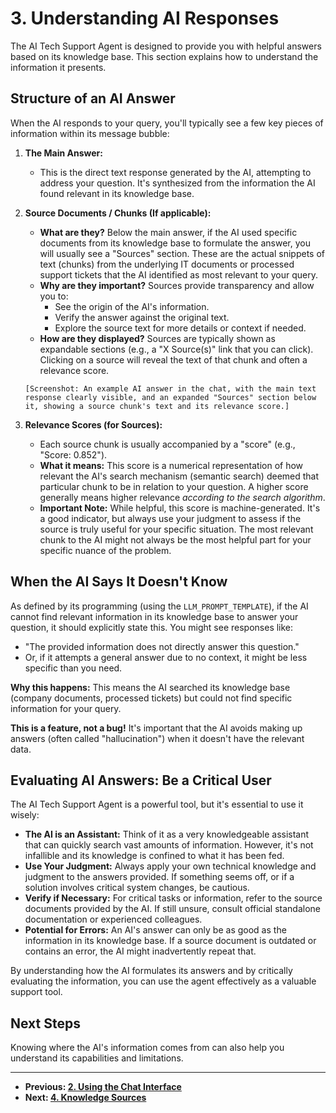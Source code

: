 # 3. Understanding AI Responses

The AI Tech Support Agent is designed to provide you with helpful answers based on its knowledge base. This section explains how to understand the information it presents.

## Structure of an AI Answer

When the AI responds to your query, you'll typically see a few key pieces of information within its message bubble:

1.  **The Main Answer:**
    *   This is the direct text response generated by the AI, attempting to address your question. It's synthesized from the information the AI found relevant in its knowledge base.

2.  **Source Documents / Chunks (If applicable):**
    *   **What are they?** Below the main answer, if the AI used specific documents from its knowledge base to formulate the answer, you will usually see a "Sources" section. These are the actual snippets of text (chunks) from the underlying IT documents or processed support tickets that the AI identified as most relevant to your query.
    *   **Why are they important?** Sources provide transparency and allow you to:
        *   See the origin of the AI's information.
        *   Verify the answer against the original text.
        *   Explore the source text for more details or context if needed.
    *   **How are they displayed?** Sources are typically shown as expandable sections (e.g., a "X Source(s)" link that you can click). Clicking on a source will reveal the text of that chunk and often a relevance score.

    ```
    [Screenshot: An example AI answer in the chat, with the main text response clearly visible, and an expanded "Sources" section below it, showing a source chunk's text and its relevance score.]
    ```

3.  **Relevance Scores (for Sources):**
    *   Each source chunk is usually accompanied by a "score" (e.g., "Score: 0.852").
    *   **What it means:** This score is a numerical representation of how relevant the AI's search mechanism (semantic search) deemed that particular chunk to be in relation to your question. A higher score generally means higher relevance *according to the search algorithm*.
    *   **Important Note:** While helpful, this score is machine-generated. It's a good indicator, but always use your judgment to assess if the source is truly useful for your specific situation. The most relevant chunk to the AI might not always be the most helpful part for your specific nuance of the problem.

## When the AI Says It Doesn't Know

As defined by its programming (using the `LLM_PROMPT_TEMPLATE`), if the AI cannot find relevant information in its knowledge base to answer your question, it should explicitly state this. You might see responses like:

*   "The provided information does not directly answer this question."
*   Or, if it attempts a general answer due to no context, it might be less specific than you need.

**Why this happens:** This means the AI searched its knowledge base (company documents, processed tickets) but could not find specific information for your query.

**This is a feature, not a bug!** It's important that the AI avoids making up answers (often called "hallucination") when it doesn't have the relevant data.

## Evaluating AI Answers: Be a Critical User

The AI Tech Support Agent is a powerful tool, but it's essential to use it wisely:

*   **The AI is an Assistant:** Think of it as a very knowledgeable assistant that can quickly search vast amounts of information. However, it's not infallible and its knowledge is confined to what it has been fed.
*   **Use Your Judgment:** Always apply your own technical knowledge and judgment to the answers provided. If something seems off, or if a solution involves critical system changes, be cautious.
*   **Verify if Necessary:** For critical tasks or information, refer to the source documents provided by the AI. If still unsure, consult official standalone documentation or experienced colleagues.
*   **Potential for Errors:** An AI's answer can only be as good as the information in its knowledge base. If a source document is outdated or contains an error, the AI might inadvertently repeat that.

By understanding how the AI formulates its answers and by critically evaluating the information, you can use the agent effectively as a valuable support tool.

## Next Steps

Knowing where the AI's information comes from can also help you understand its capabilities and limitations.

---
*   **Previous: [2. Using the Chat Interface](./02_using_the_chat_interface.md)**
*   **Next: [4. Knowledge Sources](./04_knowledge_sources.md)**
